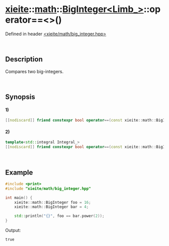 # [xieite](../../../../../xieite.md)\:\:[math](../../../../../math.md)\:\:[BigInteger<Limb_>](../../../../big_integer.md)\:\:operator==\<\>\(\)
Defined in header [<xieite/math/big_integer.hpp>](../../../../../../../include/xieite/math/big_integer.hpp)

&nbsp;

## Description
Compares two big-integers.

&nbsp;

## Synopsis
#### 1)
```cpp
[[nodiscard]] friend constexpr bool operator==(const xieite::math::BigInteger<Limb_>& leftComparand, const xieite::math::BigInteger<Limb_>& rightComparand) noexcept;
```
#### 2)
```cpp
template<std::integral Integral_>
[[nodiscard]] friend constexpr bool operator==(const xieite::math::BigInteger<Limb_>& leftComparand, Integral_ rightComparand) noexcept;
```

&nbsp;

## Example
```cpp
#include <print>
#include "xieite/math/big_integer.hpp"

int main() {
    xieite::math::BigInteger foo = 16;
    xieite::math::BigInteger bar = 4;

    std::println("{}", foo == bar.power(2));
}
```
Output:
```
true
```
